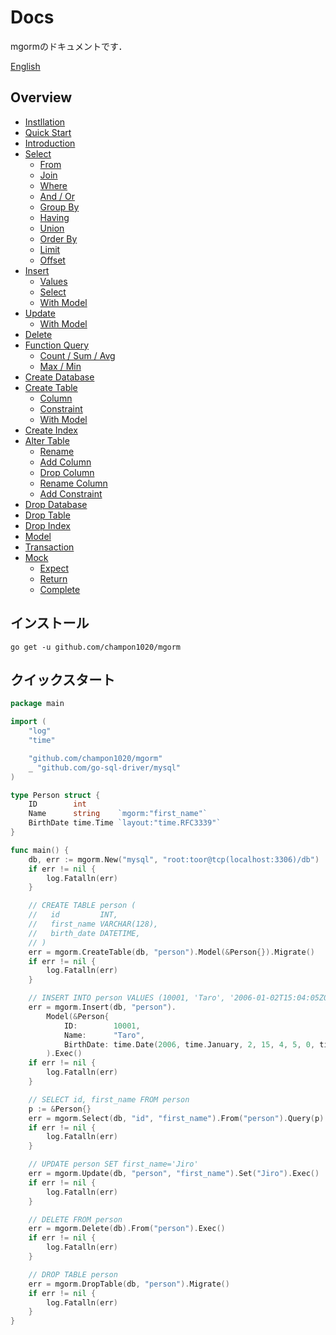 # Docs
mgormのドキュメントです．

[English](https://github.com/champon1020/mgorm/tree/main/docs/README.md)

## Overview
- [Instllation](https://github.com/champon1020/mgorm/tree/main/docs/README_jp.md#installation)
- [Quick Start](https://github.com/champon1020/mgorm/tree/docs/docs/README_jp.md#quick-start)
- [Introduction](https://github.com/champon1020/mgorm/tree/main/docs/introduction_jp.md)
- [Select](https://github.com/champon1020/mgorm/tree/main/docs/select_jp.md)
  - [From](https://github.com/champon1020/mgorm/tree/main/docs/select_jp.md#from)
  - [Join](https://github.com/champon1020/mgorm/tree/main/docs/select_jp.md#join)
  - [Where](https://github.com/champon1020/mgorm/tree/main/docs/select_jp.md#where)
  - [And / Or](https://github.com/champon1020/mgorm/tree/main/docs/select_jp.md#and--or)
  - [Group By](https://github.com/champon1020/mgorm/tree/main/docs/select_jp.md#groupby)
  - [Having](https://github.com/champon1020/mgorm/tree/main/docs/select_jp.md#having)
  - [Union](https://github.com/champon1020/mgorm/tree/main/docs/select_jp.md#union)
  - [Order By](https://github.com/champon1020/mgorm/tree/main/docs/select_jp.md#orderby)
  - [Limit](https://github.com/champon1020/mgorm/tree/main/docs/select_jp.md#limit)
  - [Offset](https://github.com/champon1020/mgorm/tree/main/docs/select_jp.md#offset)
- [Insert]()
  - [Values]()
  - [Select]()
  - [With Model]()
- [Update]()
  - [With Model]()
- [Delete]()
- [Function Query]()
  - [Count / Sum / Avg]()
  - [Max / Min]()
- [Create Database]()
- [Create Table]()
  - [Column]()
  - [Constraint]()
  - [With Model]()
- [Create Index]()
- [Alter Table]()
  - [Rename]()
  - [Add Column]()
  - [Drop Column]()
  - [Rename Column]()
  - [Add Constraint]()
- [Drop Database]()
- [Drop Table]()
- [Drop Index]()
- [Model]()
- [Transaction]()
- [Mock]()
  - [Expect]()
  - [Return]()
  - [Complete]()

## インストール
```
go get -u github.com/champon1020/mgorm
```

## クイックスタート
```go
package main

import (
	"log"
	"time"

	"github.com/champon1020/mgorm"
	_ "github.com/go-sql-driver/mysql"
)

type Person struct {
	ID        int
	Name      string    `mgorm:"first_name"`
	BirthDate time.Time `layout:"time.RFC3339"`
}

func main() {
	db, err := mgorm.New("mysql", "root:toor@tcp(localhost:3306)/db")
	if err != nil {
		log.Fatalln(err)
	}

	// CREATE TABLE person (
	//   id         INT,
	//   first_name VARCHAR(128),
	//   birth_date DATETIME,
	// )
	err = mgorm.CreateTable(db, "person").Model(&Person{}).Migrate()
	if err != nil {
		log.Fatalln(err)
	}

	// INSERT INTO person VALUES (10001, 'Taro', '2006-01-02T15:04:05Z00:00')
	err = mgorm.Insert(db, "person").
		Model(&Person{
			ID:        10001,
			Name:      "Taro",
			BirthDate: time.Date(2006, time.January, 2, 15, 4, 5, 0, time.UTC)},
		).Exec()
	if err != nil {
		log.Fatalln(err)
	}

	// SELECT id, first_name FROM person
	p := &Person{}
	err = mgorm.Select(db, "id", "first_name").From("person").Query(p)
	if err != nil {
		log.Fatalln(err)
	}

	// UPDATE person SET first_name='Jiro'
	err = mgorm.Update(db, "person", "first_name").Set("Jiro").Exec()
	if err != nil {
		log.Fatalln(err)
	}

	// DELETE FROM person
	err = mgorm.Delete(db).From("person").Exec()
	if err != nil {
		log.Fatalln(err)
	}

	// DROP TABLE person
	err = mgorm.DropTable(db, "person").Migrate()
	if err != nil {
		log.Fatalln(err)
	}
}
```
